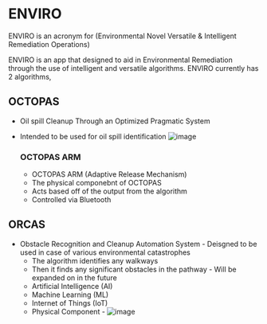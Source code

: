 # ENVIRO

ENVIRO is an acronym for (Environmental Novel Versatile & Intelligent Remediation Operations)

ENVIRO is an app that designed to aid in Environmental Remediation through the use of intelligent and versatile algorithms. 
ENVIRO currently has 2 algorithms,
  ## OCTOPAS 
  - Oil spill Cleanup Through an Optimized Pragmatic System
  - Intended to be used for oil spill identification
  ![image](https://user-images.githubusercontent.com/74512799/198754073-7ab6fdae-0904-4f20-bb40-0700f05a5c69.png)

  
    ### OCTOPAS ARM
      -  OCTOPAS ARM (Adaptive Release Mechanism) 
      - The physical componebnt of OCTOPAS
      - Acts based off of the output from the algorithm
      - Controlled via Bluetooth
      
  ## ORCAS
   -  Obstacle Recognition and Cleanup Automation System
    - Deisgned to be used in case of various environmental catastrophes
      - The algorithm identifies any walkways 
      - Then it finds any significant obstacles in the pathway
    - Will be expanded on in the future
      - Artificial Intelligence (AI)
      - Machine Learning (ML)
      - Internet of Things (IoT) 
      - Physical Component 
    - ![image](https://user-images.githubusercontent.com/74512799/198754090-8bf1e852-32fa-45bf-a601-1aeabbe727bf.png)
    



      
    
